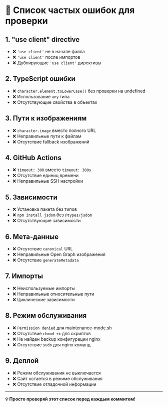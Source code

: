 # 🚨 Список частых ошибок для проверки

## **1. "use client" directive**
- ❌ `'use client'` не в начале файла
- ❌ `'use client'` после импортов
- ❌ Дублирующие `'use client'` директивы

## **2. TypeScript ошибки**
- ❌ `character.element.toLowerCase()` без проверки на undefined
- ❌ Использование `any` типа
- ❌ Отсутствующие свойства в объектах

## **3. Пути к изображениям**
- ❌ `character.image` вместо полного URL
- ❌ Неправильные пути к файлам
- ❌ Отсутствие fallback изображений

## **4. GitHub Actions**
- ❌ `timeout: 300` вместо `timeout: 300s`
- ❌ Отсутствие единиц времени
- ❌ Неправильные SSH настройки

## **5. Зависимости**
- ❌ Установка пакета без типов
- ❌ `npm install jsdom` без `@types/jsdom`
- ❌ Отсутствующие зависимости

## **6. Мета-данные**
- ❌ Отсутствие `canonical` URL
- ❌ Неправильные Open Graph изображения
- ❌ Отсутствие `generateMetadata`

## **7. Импорты**
- ❌ Неиспользуемые импорты
- ❌ Неправильные относительные пути
- ❌ Циклические зависимости

## **8. Режим обслуживания**
- ❌ `Permission denied` для maintenance-mode.sh
- ❌ Отсутствие `chmod +x` для скриптов
- ❌ Не найден backup конфигурации nginx
- ❌ Отсутствие `sudo` для nginx команд

## **9. Деплой**
- ❌ Режим обслуживания не выключается
- ❌ Сайт остается в режиме обслуживания
- ❌ Отсутствие отладочной информации

---

**💡 Просто проверяй этот список перед каждым коммитом!**
